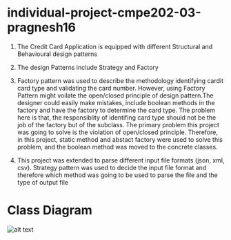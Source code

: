 # individual-project-cmpe202-03-pragnesh16

1. The Credit Card Application is equipped with different Structural and Behavioural design patterns

2. The design Patterns include Strategy and Factory

3. Factory pattern was used to describe the methodology identifying cardit card type and validating the card number. However, using Factory Pattern might voilate the open/closed principle of design pattern.The designer could easily make mistakes, include boolean methods in the factory and have the factory to determine the card type. The problem here is that, the responsiblity of identifing card type should not be the job of the factory but of the subclass. The primary problem this project was going to solve is the violation of open/closed principle. Therefore, in this project, static method and abstact factory were used to solve this problem, and the boolean method was moved to the concrete classes.

4. This project was extended to parse different input file formats (json, xml, csv). Strategy pattern was used to decide the input file format and therefore which method was going to be used to parse the file and the type of output file

# Class Diagram
![alt text](https://https://github.com/pragneshbagary/Credit-Card-Validator/blob/main/images/Class%20Diagram1.png)
